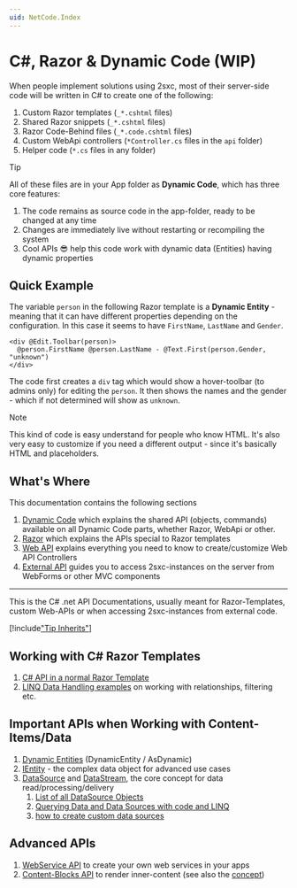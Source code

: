 ```yaml
---
uid: NetCode.Index
---
```


# C#, Razor & Dynamic Code (WIP)

When people implement solutions using 2sxc, most of their server-side code will be written in C# to create one of the following:

1. Custom Razor templates (`_*.cshtml` files)
1. Shared Razor snippets (`_*.cshtml` files)
1. Razor Code-Behind files (`_*.code.cshtml` files)
1. Custom WebApi controllers (`*Controller.cs` files in the `api` folder)
1. Helper code (`*.cs` files in any folder)

> [!TIP]
> All of these files are in your App folder as **Dynamic Code**, which has three core features:
> 
> 1. The code remains as source code in the app-folder, ready to be changed at any time
> 1. Changes are immediately live without restarting or recompiling the system
> 1. Cool APIs 😎 help this code work with dynamic data (Entities) having dynamic properties

## Quick Example

The variable `person` in the following Razor template is a **Dynamic Entity** - meaning that it can have different properties depending on the configuration. In this case it seems to have `FirstName`, `LastName` and `Gender`. 

```razor
<div @Edit.Toolbar(person)>
  @person.FirstName @person.LastName - @Text.First(person.Gender, "unknown")
</div>
```

The code first creates a `div` tag which would show a hover-toolbar (to admins only) for editing the `person`. It then shows the names and the gender - which if not determined will show as `unknown`. 

> [!NOTE]
> This kind of code is easy understand for people who know HTML. 
> It's also very easy to customize if you need a different output - since it's basically HTML and placeholders. 

## What's Where

This documentation contains the following sections

1. [Dynamic Code](xref:NetCode.DynCode.Index) which explains the shared API (objects, commands) available on all Dynamic Code parts, whether Razor, WebApi or other.
1. [Razor](xref:NetCode.Razor.Index) which explains the APIs special to Razor templates
1. [Web API](xref:WebApi.Custom) explains everything you need to know to create/customize Web API Controllers
1. [External API](xref:HowTo.External) guides you to access 2sxc-instances on the server from WebForms or other MVC components




---

This is the C# .net API Documentations, usually meant for Razor-Templates, custom Web-APIs or when accessing 2sxc-instances from external code.

[!include["Tip Inherits"](razor/shared-tip-inherits.md)]

## Working with C# Razor Templates
1. [C# API in a normal Razor Template](xref:HowTo.Razor.Templates)
1. [LINQ Data Handling examples](xref:Specs.DataSources.Linq) on working with relationships, filtering etc.

## Important APIs when Working with Content-Items/Data

1. [Dynamic Entities](xref:HowTo.DynamicCode.DynamicEntity) (DynamicEntity / AsDynamic)
1. [IEntity](xref:HowTo.DynamicCode.Entity) - the complex data object for advanced use cases
1. [DataSource](xref:Specs.DataSources.DataSource) and [DataStream](xref:ToSic.Eav.DataSources.IDataStream), the core concept for data read/processing/delivery
    1. [List of all DataSource Objects](xref:Specs.DataSources.ListAll)
    2. [Querying Data and Data Sources with code and LINQ](xref:Specs.DataSources.Linq)
    3. [how to create custom data sources](http://2sxc.org/en/blog/post/new-2sxc7-create-your-own-custom-datasource-for-visual-query)

## Advanced APIs

1. [WebService API](xref:WebApi.Custom) to create your own web services in your apps
1. [Content-Blocks API](xref:HowTo.Razor.Blocks) to render inner-content (see also the [concept](xref:Specs.Cms.InnerContent))



